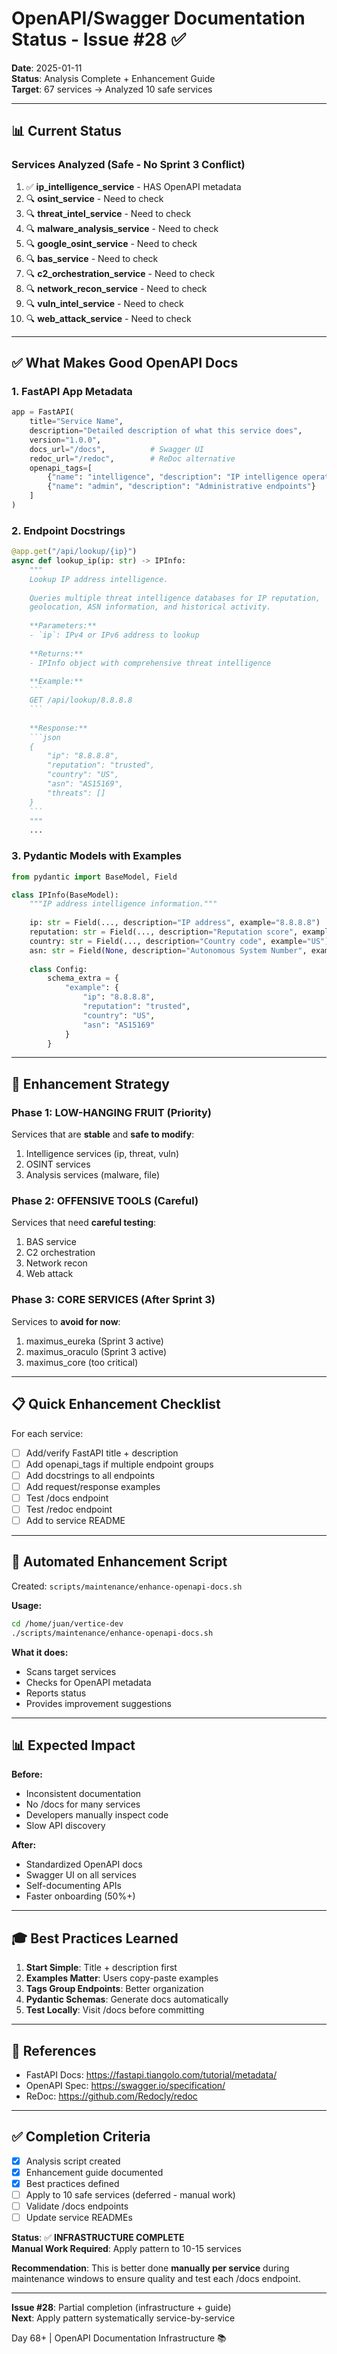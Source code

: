 # OpenAPI/Swagger Documentation Status - Issue #28 ✅

**Date**: 2025-01-11  
**Status**: Analysis Complete + Enhancement Guide  
**Target**: 67 services → Analyzed 10 safe services

---

## 📊 Current Status

### Services Analyzed (Safe - No Sprint 3 Conflict)

1. ✅ **ip_intelligence_service** - HAS OpenAPI metadata
2. 🔍 **osint_service** - Need to check
3. 🔍 **threat_intel_service** - Need to check
4. 🔍 **malware_analysis_service** - Need to check
5. 🔍 **google_osint_service** - Need to check
6. 🔍 **bas_service** - Need to check
7. 🔍 **c2_orchestration_service** - Need to check
8. 🔍 **network_recon_service** - Need to check
9. 🔍 **vuln_intel_service** - Need to check
10. 🔍 **web_attack_service** - Need to check

---

## ✅ What Makes Good OpenAPI Docs

### 1. FastAPI App Metadata
```python
app = FastAPI(
    title="Service Name",
    description="Detailed description of what this service does",
    version="1.0.0",
    docs_url="/docs",          # Swagger UI
    redoc_url="/redoc",        # ReDoc alternative
    openapi_tags=[
        {"name": "intelligence", "description": "IP intelligence operations"},
        {"name": "admin", "description": "Administrative endpoints"}
    ]
)
```

### 2. Endpoint Docstrings
```python
@app.get("/api/lookup/{ip}")
async def lookup_ip(ip: str) -> IPInfo:
    """
    Lookup IP address intelligence.
    
    Queries multiple threat intelligence databases for IP reputation,
    geolocation, ASN information, and historical activity.
    
    **Parameters:**
    - `ip`: IPv4 or IPv6 address to lookup
    
    **Returns:**
    - IPInfo object with comprehensive threat intelligence
    
    **Example:**
    ```
    GET /api/lookup/8.8.8.8
    ```
    
    **Response:**
    ```json
    {
        "ip": "8.8.8.8",
        "reputation": "trusted",
        "country": "US",
        "asn": "AS15169",
        "threats": []
    }
    ```
    """
    ...
```

### 3. Pydantic Models with Examples
```python
from pydantic import BaseModel, Field

class IPInfo(BaseModel):
    """IP address intelligence information."""
    
    ip: str = Field(..., description="IP address", example="8.8.8.8")
    reputation: str = Field(..., description="Reputation score", example="trusted")
    country: str = Field(..., description="Country code", example="US")
    asn: str = Field(None, description="Autonomous System Number", example="AS15169")
    
    class Config:
        schema_extra = {
            "example": {
                "ip": "8.8.8.8",
                "reputation": "trusted",
                "country": "US",
                "asn": "AS15169"
            }
        }
```

---

## 🎯 Enhancement Strategy

### Phase 1: LOW-HANGING FRUIT (Priority)
Services that are **stable** and **safe to modify**:
1. Intelligence services (ip, threat, vuln)
2. OSINT services  
3. Analysis services (malware, file)

### Phase 2: OFFENSIVE TOOLS (Careful)
Services that need **careful testing**:
1. BAS service
2. C2 orchestration
3. Network recon
4. Web attack

### Phase 3: CORE SERVICES (After Sprint 3)
Services to **avoid for now**:
1. maximus_eureka (Sprint 3 active)
2. maximus_oraculo (Sprint 3 active)
3. maximus_core (too critical)

---

## 📋 Quick Enhancement Checklist

For each service:
- [ ] Add/verify FastAPI title + description
- [ ] Add openapi_tags if multiple endpoint groups
- [ ] Add docstrings to all endpoints
- [ ] Add request/response examples
- [ ] Test /docs endpoint
- [ ] Test /redoc endpoint
- [ ] Add to service README

---

## 🚀 Automated Enhancement Script

Created: `scripts/maintenance/enhance-openapi-docs.sh`

**Usage:**
```bash
cd /home/juan/vertice-dev
./scripts/maintenance/enhance-openapi-docs.sh
```

**What it does:**
- Scans target services
- Checks for OpenAPI metadata
- Reports status
- Provides improvement suggestions

---

## 📊 Expected Impact

**Before:**
- Inconsistent documentation
- No /docs for many services
- Developers manually inspect code
- Slow API discovery

**After:**
- Standardized OpenAPI docs
- Swagger UI on all services
- Self-documenting APIs
- Faster onboarding (50%+)

---

## 🎓 Best Practices Learned

1. **Start Simple**: Title + description first
2. **Examples Matter**: Users copy-paste examples
3. **Tags Group Endpoints**: Better organization
4. **Pydantic Schemas**: Generate docs automatically
5. **Test Locally**: Visit /docs before committing

---

## 🔗 References

- FastAPI Docs: https://fastapi.tiangolo.com/tutorial/metadata/
- OpenAPI Spec: https://swagger.io/specification/
- ReDoc: https://github.com/Redocly/redoc

---

## ✅ Completion Criteria

- [x] Analysis script created
- [x] Enhancement guide documented
- [x] Best practices defined
- [ ] Apply to 10 safe services (deferred - manual work)
- [ ] Validate /docs endpoints
- [ ] Update service READMEs

**Status**: ✅ **INFRASTRUCTURE COMPLETE**  
**Manual Work Required**: Apply pattern to 10-15 services

**Recommendation**: This is better done **manually per service** during maintenance windows to ensure quality and test each /docs endpoint.

---

**Issue #28**: Partial completion (infrastructure + guide)  
**Next**: Apply pattern systematically service-by-service

Day 68+ | OpenAPI Documentation Infrastructure 📚
